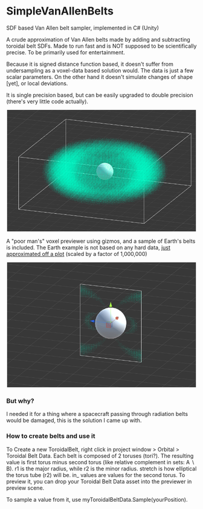 # SimpleVanAllenBelts
SDF based Van Allen belt sampler, implemented in C# (Unity)

A crude approximation of Van Allen belts made by adding and subtracting toroidal belt SDFs. Made to run fast and is NOT supposed to be scientifically precise. To be primarily used for entertainment.

Because it is signed distance function based, it doesn't suffer from undersampling as a voxel-data based solution would. The data is just a few scalar parameters. On the other hand it doesn't simulate changes of shape [yet], or local deviations.

It is single precision based, but can be easily upgraded to double precision (there's very little code actually).

<p align="center">
<img src="https://github.com/nothke/SimpleVanAllenBelts/blob/master/doc/Unity_2018-08-30_19-58-43.png" width="500">
</p>

A "poor man's" voxel previewer using gizmos, and a sample of Earth's belts is included. The Earth example is not based on any hard data, [just approximated off a plot](https://github.com/nothke/SimpleVanAllenBelts/blob/master/doc/Unity_2018-08-30_19-55-38.png?raw=true) (scaled by a factor of 1,000,000)

<p align="center">
<img src="https://github.com/nothke/SimpleVanAllenBelts/blob/master/doc/slice2.gif" width="500">
</p>

### But why?
I needed it for a thing where a spacecraft passing through radiation belts would be damaged, this is the solution I came up with.

### How to create belts and use it
To Create a new ToroidalBelt, right click in project window > Orbital > Toroidal Belt Data.
Each belt is composed of 2 toruses (tori?). The resulting value is first torus minus second torus (like relative complement in sets: A ∖ B). r1 is the major radius, while r2 is the minor radius. stretch is how elliptical the torus tube (r2) will be. in_ values are values for the second torus. To preview it, you can drop your Toroidal Belt Data asset into the previewer in preview scene.

To sample a value from it, use myToroidalBeltData.Sample(yourPosition).
